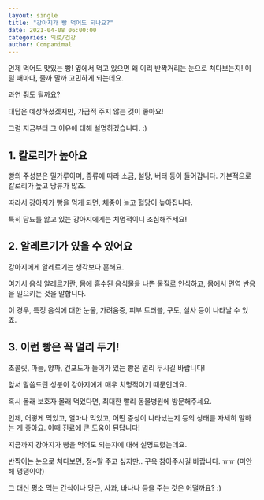 ```yaml
---
layout: single
title: "강아지가 빵 먹어도 되나요?"
date: 2021-04-08 06:00:00
categories: 의료/건강
author: Companimal
---
```


언제 먹어도 맛있는 빵! 옆에서 먹고 있으면 왜 이리 반짝거리는 눈으로 쳐다보는지! 이럴 때마다, 줄까 말까 고민하게 되는데요.

과연 줘도 될까요?

대답은 예상하셨겠지만, 가급적 주지 않는 것이 좋아요!

그럼 지금부터 그 이유에 대해 설명하겠습니다. :)

## 1. 칼로리가 높아요

빵의 주성분은 밀가루이며, 종류에 따라 소금, 설탕, 버터 등이 들어갑니다. 기본적으로 칼로리가 높고 당류가 많죠.

따라서 강아지가 빵을 먹게 되면, 체중이 늘고 혈당이 높아집니다.

특히 당뇨를 앓고 있는 강아지에게는 치명적이니 조심해주세요!

## 2. 알레르기가 있을 수 있어요

강아지에게 알레르기는 생각보다 흔해요.

여기서 음식 알레르기란, 몸에 흡수된 음식물을 나쁜 물질로 인식하고, 몸에서 면역 반응을 일으키는 것을 말합니다.

이 경우, 특정 음식에 대한 눈물, 가려움증, 피부 트러블, 구토, 설사 등이 나타날 수 있죠.

## 3. 이런 빵은 꼭 멀리 두기!

초콜릿, 마늘, 양파, 건포도가 들어가 있는 빵은 멀리 두시길 바랍니다!

앞서 말씀드린 성분이 강아지에게 매우 치명적이기 때문인데요.

혹시 몰래 보호자 몰래 먹었다면, 최대한 빨리 동물병원에 방문해주세요.

언제, 어떻게 먹었고, 얼마나 먹었고, 어떤 증상이 나타났는지 등의 상태를 자세히 말하는 게 좋아요. 이때 진료에 큰 도움이 된답니다!

지금까지 강아지가 빵을 먹어도 되는지에 대해 설명드렸는데요.

반짝이는 눈으로 쳐다보면, 정~말 주고 싶지만.. 꾸욱 참아주시길 바랍니다. ㅠㅠ (미안해 댕댕이야)

그 대신 평소 먹는 간식이나 당근, 사과, 바나나 등을 주는 것은 어떨까요? :)
